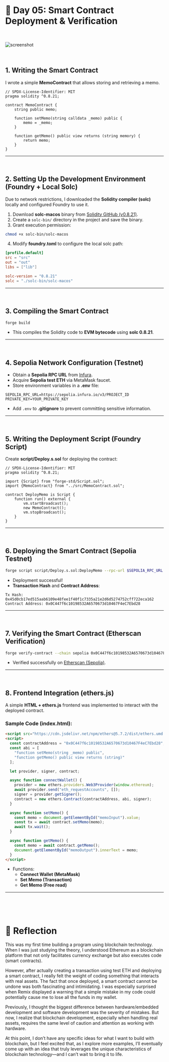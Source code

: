 # 📝 Day 05: Smart Contract Deployment & Verification

<br>

![screenshot](./screen/screen.gif)

<br>

## 1. Writing the Smart Contract
I wrote a simple **MemoContract** that allows storing and retrieving a memo.

```solidity
// SPDX-License-Identifier: MIT
pragma solidity ^0.8.21;

contract MemoContract {
    string public memo;

    function setMemo(string calldata _memo) public {
        memo = _memo;
    }

    function getMemo() public view returns (string memory) {
        return memo;
    }
}
```

---
<br>

## 2. Setting Up the Development Environment (Foundry + Local Solc)

Due to network restrictions, I downloaded the **Solidity compiler (solc)** locally and configured Foundry to use it.

1. Download **solc-macos** binary from [Solidity GitHub (v0.8.21)](https://github.com/ethereum/solidity/releases/tag/v0.8.21).
2. Create a `solc-bin/` directory in the project and save the binary.
3. Grant execution permission:

```bash
chmod +x solc-bin/solc-macos
```

4. Modify **foundry.toml** to configure the local solc path:

```toml
[profile.default]
src = "src"
out = "out"
libs = ["lib"]

solc-version = "0.8.21"
solc = "./solc-bin/solc-macos"
```

---
<br>

## 3. Compiling the Smart Contract

```bash
forge build
```

- This compiles the Solidity code to **EVM bytecode** using **solc 0.8.21**.

---
<br>

## 4. Sepolia Network Configuration (Testnet)

- Obtain a **Sepolia RPC URL** from [Infura](https://infura.io/).
- Acquire **Sepolia test ETH** via MetaMask faucet.
- Store environment variables in a **.env** file:

```
SEPOLIA_RPC_URL=https://sepolia.infura.io/v3/PROJECT_ID
PRIVATE_KEY=YOUR_PRIVATE_KEY
```

- Add `.env` to **.gitignore** to prevent committing sensitive information.

---
<br>

## 5. Writing the Deployment Script (Foundry Script)

Create **script/Deploy.s.sol** for deploying the contract:

```solidity
// SPDX-License-Identifier: MIT
pragma solidity ^0.8.21;

import {Script} from "forge-std/Script.sol";
import {MemoContract} from "../src/MemoContract.sol";

contract DeployMemo is Script {
    function run() external {
        vm.startBroadcast();
        new MemoContract();
        vm.stopBroadcast();
    }
}
```

---
<br>

## 6. Deploying the Smart Contract (Sepolia Testnet)

```bash
forge script script/Deploy.s.sol:DeployMemo --rpc-url $SEPOLIA_RPC_URL --private-key $PRIVATE_KEY --broadcast
```

- Deployment successful!
- **Transaction Hash** and **Contract Address**:

```
Tx Hash: 0x45d0cb17ed515aab6109e48fee1f40f1c7335a21e2d6d5274752cff722eca162  
Contract Address: 0x0C447f6c10198532A6570673d10467F4eC7Ebd28
```

---
<br>

## 7. Verifying the Smart Contract (Etherscan Verification)

```bash
forge verify-contract --chain sepolia 0x0C447f6c10198532A6570673d10467F4eC7Ebd28 src/MemoContract.sol:MemoContract --etherscan-api-key YOUR_API_KEY
```

- Verified successfully on [Etherscan (Sepolia)](https://sepolia.etherscan.io/address/0x0C447f6c10198532A6570673d10467F4eC7Ebd28).

---
<br>

## 8️. Frontend Integration (ethers.js)

A simple **HTML + ethers.js** frontend was implemented to interact with the deployed contract.

### Sample Code (index.html):

```html
<script src="https://cdn.jsdelivr.net/npm/ethers@5.7.2/dist/ethers.umd.min.js"></script>
<script>
  const contractAddress = "0x0C447f6c10198532A6570673d10467F4eC7Ebd28";
  const abi = [
    "function setMemo(string _memo) public",
    "function getMemo() public view returns (string)"
  ];

  let provider, signer, contract;

  async function connectWallet() {
    provider = new ethers.providers.Web3Provider(window.ethereum);
    await provider.send("eth_requestAccounts", []);
    signer = provider.getSigner();
    contract = new ethers.Contract(contractAddress, abi, signer);
  }

  async function setMemo() {
    const memo = document.getElementById("memoInput").value;
    const tx = await contract.setMemo(memo);
    await tx.wait();
  }

  async function getMemo() {
    const memo = await contract.getMemo();
    document.getElementById("memoOutput").innerText = memo;
  }
</script>
```

- Functions:  
  - **Connect Wallet (MetaMask)**  
  - **Set Memo (Transaction)**  
  - **Get Memo (Free read)**

---
<br>
<br>
<br>

# 💾 Reflection

This was my first time building a program using blockchain technology.
When I was just studying the theory, I understood Ethereum as a blockchain platform that not only facilitates currency exchange but also executes code (smart contracts).

However, after actually creating a transaction using test ETH and deploying a smart contract, I really felt the weight of coding something that interacts with real assets.
The fact that once deployed, a smart contract cannot be undone was both fascinating and intimidating.
I was especially surprised when Remix displayed a warning that a simple mistake in my code could potentially cause me to lose all the funds in my wallet.

Previously, I thought the biggest difference between hardware/embedded development and software development was the severity of mistakes.
But now, I realize that blockchain development, especially when handling real assets, requires the same level of caution and attention as working with hardware.

At this point, I don’t have any specific ideas for what I want to build with blockchain,
but I feel excited that, as I explore more examples, I’ll eventually come up with an idea that truly leverages the unique characteristics of blockchain technology—and I can’t wait to bring it to life.